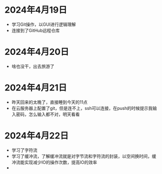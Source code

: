 # 2024年4月19日

- 学习Git操作，以GUI进行逻辑理解
- 连接到了GitHub远程仓库

# 2024年4月20日 

- 啥也没干，出去旅游了

# 2024年4月21日

- 昨天回来的太晚了，直接睡到今天的11点
- 在云服务器上配置了git，但是连不上，ssh可以连接，在push的时候提示我输入密码，怎么输入都不对，明天看看

# 2024年4月22日

- 学习了字符流
- 学习了缓冲流，了解缓冲流就是对字节流和字符流的封装，以空间换时间，缓冲流能实现减少IO的操作次数，提高IO的效率
- 

